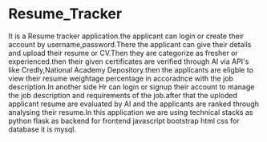 # Resume_Tracker
It is a Resume tracker application.the applicant can login or create their account by username,password.There the applicant can give their details and upload their resume or CV.Then they are categorize as fresher or experienced.then their given certificates are verified through AI via API's like Credly,National Academy Depository.then the applicants are eligble to view their resume weightage percentage in accoradnce with the job description.In another side Hr can login or signup their account to manage the job description and requirements of the job.after that the uploded applicant resume are evaluated by AI and the applicants are ranked through analysing their resume.In this application we are using technical stacks as python flask as backend  for frontend javascript bootstrap html css for database it is mysql. 
